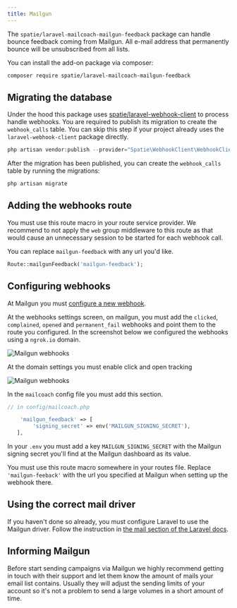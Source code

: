 ```yaml
---
title: Mailgun
---
```


The `spatie/laravel-mailcoach-mailgun-feedback` package can handle bounce feedback coming from Mailgun. All e-mail address that permanently bounce will be unsubscribed from all lists.

You can install the add-on package via composer:

```bash
composer require spatie/laravel-mailcoach-mailgun-feedback
```

## Migrating the database

Under the hood this package uses [spatie/laravel-webhook-client](https://github.com/spatie/laravel-webhook-client) to process handle webhooks. You are required to publish its migration to create the `webhook_calls` table. You can skip this step if your project already uses the `laravel-webhook-client` package directly.

```php
php artisan vendor:publish --provider="Spatie\WebhookClient\WebhookClientServiceProvider" --tag="migrations"
```

After the migration has been published, you can create the `webhook_calls` table by running the migrations:

```php
php artisan migrate
```

## Adding the webhooks route

You must use this route macro in your route service provider. We recommend to not apply the `web` group middleware to this route as that would cause an unnecessary session to be started for each webhook call.

You can replace `mailgun-feedback` with any url you'd like.


```php
Route::mailgunFeedback('mailgun-feedback');
```

## Configuring webhooks

At Mailgun you must [configure a new webhook](https://www.mailgun.com/blog/a-guide-to-using-mailguns-webhooks/).

At the webhooks settings screen, on mailgun, you must add the `clicked`, `complained`, `opened` and `permanent_fail` webhooks and point them to the route you configured. In the screenshot below we configured the webhooks using a `ngrok.io` domain.

![Mailgun webhooks](https://mailcoach.app/images/docs/v2/mailgun-webhooks.png)

At the domain settings you must enable click and open tracking

![Mailgun webhooks](https://mailcoach.app/images/docs/v2/mailgun-domain-settings.png)


In the `mailcoach` config file you must add this section.

```php
// in config/mailcoach.php

    'mailgun_feedback' => [
        'signing_secret' => env('MAILGUN_SIGNING_SECRET'),
   ],
```

In your `.env` you must add a key `MAILGUN_SIGNING_SECRET` with the Mailgun signing secret you'll find at the Mailgun dashboard as its value. 

You must use this route macro somewhere in your routes file. Replace `'mailgun-feeback'` with the url you specified at Mailgun when setting up the webhook there.

## Using the correct mail driver

If you haven't done so already, you must configure Laravel to use the Mailgun driver. Follow the instruction in [the mail section of the Laravel docs](https://laravel.com/docs/v2/master/mail#driver-prerequisites).

## Informing Mailgun 

Before start sending campaigns via Mailgun we highly recommend getting in touch with their support and let them know the amount of mails your email list contains. Usually they will adjust the sending limits of your account so it's not a problem to send a large volumes in a short amount of time.
